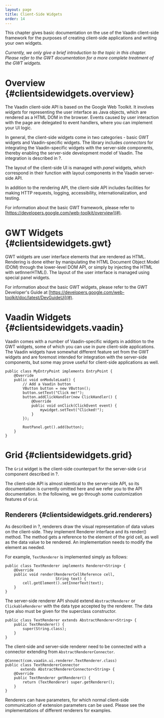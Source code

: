 ```yaml
---
layout: page
title: Client-Side Widgets
order: 14
---
```


This chapter gives basic documentation on the use of the Vaadin
client-side framework for the purposes of creating client-side
applications and writing your own widgets.

*Currently, we only give a brief introduction to the topic in this
chapter. Please refer to the GWT documentation for a more complete
treatment of the GWT widgets.*

Overview {#clientsidewidgets.overview}
========

The Vaadin client-side API is based on the Google Web Toolkit. It
involves *widgets* for representing the user interface as Java objects,
which are rendered as a HTML DOM in the browser. Events caused by user
interaction with the page are delegated to event handlers, where you can
implement your UI logic.

In general, the client-side widgets come in two categories - basic GWT
widgets and Vaadin-specific widgets. The library includes *connectors*
for integrating the Vaadin-specific widgets with the server-side
components, thereby enabling the server-side development model of
Vaadin. The integration is described in ?.

The layout of the client-side UI is managed with *panel* widgets, which
correspond in their function with layout components in the Vaadin
server-side API.

In addition to the rendering API, the client-side API includes
facilities for making HTTP requests, logging, accessibility,
internationalization, and testing.

For information about the basic GWT framework, please refer to
[https://developers.google.com/web-toolkit/overview](#).

GWT Widgets {#clientsidewidgets.gwt}
===========

GWT widgets are user interface elements that are rendered as HTML.
Rendering is done either by manipulating the HTML Document Object Model
(DOM) through the lower-level DOM API, or simply by injecting the HTML
with setInnerHTML(). The layout of the user interface is managed using
special panel widgets.

For information about the basic GWT widgets, please refer to the GWT
Developer's Guide at
[https://developers.google.com/web-toolkit/doc/latest/DevGuideUi](#).

Vaadin Widgets {#clientsidewidgets.vaadin}
==============

Vaadin comes with a number of Vaadin-specific widgets in addition to the
GWT widgets, some of which you can use in pure client-side applications.
The Vaadin widgets have somewhat different feature set from the GWT
widgets and are foremost intended for integration with the server-side
components, but some may prove useful for client-side applications as
well.

    public class MyEntryPoint implements EntryPoint {
        @Override
        public void onModuleLoad() {
            // Add a Vaadin button
            VButton button = new VButton();
            button.setText("Click me!");
            button.addClickHandler(new ClickHandler() {
                @Override
                public void onClick(ClickEvent event) {
                    mywidget.setText("Clicked!");
                }
            });
            
            RootPanel.get().add(button);
        }
    }

Grid {#clientsidewidgets.grid}
====

The `Grid` widget is the client-side counterpart for the server-side
`Grid` component described in ?.

The client-side API is almost identical to the server-side API, so its
documentation is currently omitted here and we refer you to the API
documentation. In the following, we go through some customization
features of `Grid`.

Renderers {#clientsidewidgets.grid.renderers}
---------

As described in ?, renderers draw the visual representation of data
values on the client-side. They implement Renderer interface and its
render() method. The method gets a reference to the element of the grid
cell, as well as the data value to be rendered. An implementation needs
to modify the element as needed.

For example, `TextRenderer` is implemented simply as follows:

    public class TextRenderer implements Renderer<String> {
        @Override
        public void render(RendererCellReference cell,
                           String text) {
            cell.getElement().setInnerText(text);
        }
    }

The server-side renderer API should extend `AbstractRenderer` or
`ClickableRenderer` with the data type accepted by the renderer. The
data type also must be given for the superclass constructor.

    public class TextRenderer extends AbstractRenderer<String> {
        public TextRenderer() {
            super(String.class);
        }
    }

The client-side and server-side renderer need to be connected with a
connector extending from `AbstractRendererConnector`.

    @Connect(com.vaadin.ui.renderer.TextRenderer.class)
    public class TextRendererConnector
           extends AbstractRendererConnector<String> {
        @Override
        public TextRenderer getRenderer() {
            return (TextRenderer) super.getRenderer();
        }
    }

Renderers can have parameters, for which normal client-side
communication of extension parameters can be used. Please see the
implementations of different renderers for examples.
